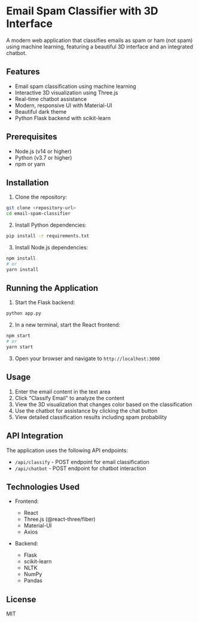 # Email Spam Classifier with 3D Interface

A modern web application that classifies emails as spam or ham (not spam) using machine learning, featuring a beautiful 3D interface and an integrated chatbot.

## Features

- Email spam classification using machine learning
- Interactive 3D visualization using Three.js
- Real-time chatbot assistance
- Modern, responsive UI with Material-UI
- Beautiful dark theme
- Python Flask backend with scikit-learn

## Prerequisites

- Node.js (v14 or higher)
- Python (v3.7 or higher)
- npm or yarn

## Installation

1. Clone the repository:
```bash
git clone <repository-url>
cd email-spam-classifier
```

2. Install Python dependencies:
```bash
pip install -r requirements.txt
```

3. Install Node.js dependencies:
```bash
npm install
# or
yarn install
```

## Running the Application

1. Start the Flask backend:
```bash
python app.py
```

2. In a new terminal, start the React frontend:
```bash
npm start
# or
yarn start
```

3. Open your browser and navigate to `http://localhost:3000`

## Usage

1. Enter the email content in the text area
2. Click "Classify Email" to analyze the content
3. View the 3D visualization that changes color based on the classification
4. Use the chatbot for assistance by clicking the chat button
5. View detailed classification results including spam probability

## API Integration

The application uses the following API endpoints:

- `/api/classify` - POST endpoint for email classification
- `/api/chatbot` - POST endpoint for chatbot interaction

## Technologies Used

- Frontend:
  - React
  - Three.js (@react-three/fiber)
  - Material-UI
  - Axios

- Backend:
  - Flask
  - scikit-learn
  - NLTK
  - NumPy
  - Pandas

## License

MIT 